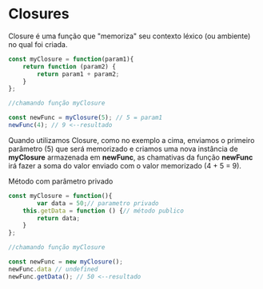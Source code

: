 # Closures

Closure é uma função que "memoriza" seu contexto léxico (ou ambiente) no qual foi criada.

```jsx
const myClosure = function(param1){
    return function (param2) {
        return param1 + param2;
    }
};

//chamando função myClosure

const newFunc = myClosure(5); // 5 = param1
newFunc(4); // 9 <--resultado
```

 

Quando utilizamos Closure, como no exemplo a cima, enviamos o primeiro parâmetro (5) que será memorizado e criamos uma nova instância de **myClosure** armazenada em **newFunc**, as chamativas da função **newFunc** irá fazer a soma do valor enviado com o valor memorizado (4 + 5 = 9).

Método com parâmetro privado

```jsx
const myClosure = function(){
		var data = 50;// parametro privado
    this.getData = function () {// método publico
        return data;
    }
};

//chamando função myClosure

const newFunc = new myClosure();
newFunc.data // undefined
newFunc.getData(); // 50 <--resultado
```